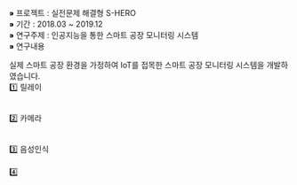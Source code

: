 ⁍ 프로젝트 : 실전문제 해결형 S-HERO<br/>
⁍ 기간 : 2018.03 ~ 2019.12<br/>
⁍ 연구주제 : 인공지능을 통한 스마트 공장 모니터링 시스템<br/>
⁍ 연구내용<br/>

실제 스마트 공장 환경을 가정하여 IoT를 접목한 스마트 공장 모니터링 시스템을 개발하였습니다.<br/>
1️⃣ 릴레이<br/>
<br/>

2️⃣ 카메라<br/>

<br/>
3️⃣ 음성인식<br/>

<br/>
4️⃣
